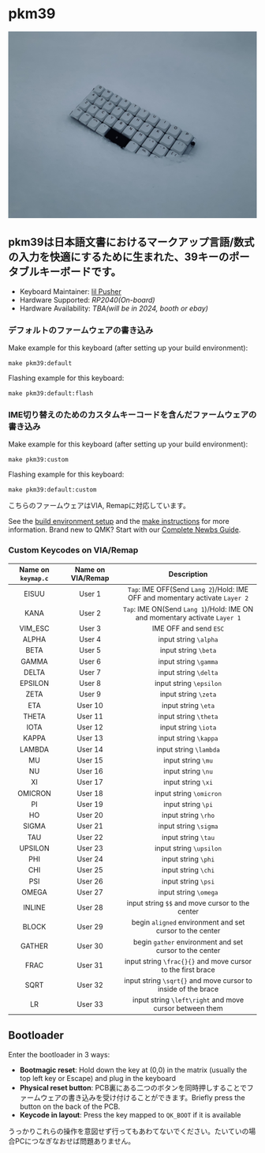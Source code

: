 # pkm39

![*Planck-like Keyboard, Minimized for Personal Knowledge Management*.](pkm39.JPEG)

## pkm39は日本語文書におけるマークアップ言語/数式の入力を快適にするために生まれた、39キーのポータブルキーボードです。

* Keyboard Maintainer: [lil Pusher](https://github.com/Sahu)
* Hardware Supported: *RP2040(On-board)*
* Hardware Availability: *TBA(will be in 2024, booth or ebay)*

### デフォルトのファームウェアの書き込み

Make example for this keyboard (after setting up your build environment):

    make pkm39:default

Flashing example for this keyboard:

    make pkm39:default:flash

### IME切り替えのためのカスタムキーコードを含んだファームウェアの書き込み

Make example for this keyboard (after setting up your build environment):

    make pkm39:custom

Flashing example for this keyboard:

    make pkm39:default:custom

こちらのファームウェアはVIA, Remapに対応しています。

See the [build environment setup](https://docs.qmk.fm/#/getting_started_build_tools) and the [make instructions](https://docs.qmk.fm/#/getting_started_make_guide) for more information. Brand new to QMK? Start with our [Complete Newbs Guide](https://docs.qmk.fm/#/newbs).

### Custom Keycodes on VIA/Remap

|Name on `keymap.c` | Name on VIA/Remap | Description |
|:-----------------:|:-----------------:|:------------:|
EISUU   | User 1 | `Tap`: IME OFF(Send `Lang 2`)/Hold:  IME OFF and momentary activate  `Layer 2`|
KANA    | User 2 | `Tap`: IME ON(Send `Lang 1`)/Hold:  IME ON and momentary activate  `Layer 1` |
VIM_ESC | User 3 | IME OFF and send `ESC`|
ALPHA   | User 4 | input string `\alpha` |
BETA    | User 5 | input string `\beta` |
GAMMA   | User 6 | input string `\gamma` |
DELTA   | User 7 | input string `\delta` |
EPSILON | User 8 | input string `\epsilon` |
ZETA    | User 9 | input string `\zeta` |
ETA     | User 10 | input string `\eta` |
THETA   | User 11 | input string `\theta` |
IOTA    | User 12 | input string `\iota` |
KAPPA   | User 13 | input string `\kappa` |
LAMBDA  | User 14 | input string `\lambda` |
MU      | User 15 | input string `\mu` |
NU      | User 16 | input string `\nu` |
XI      | User 17 | input string `\xi` |
OMICRON | User 18 | input string `\omicron` |
PI      | User 19 | input string `\pi` |
HO      | User 20 | input string `\rho` |
SIGMA   | User 21 | input string `\sigma` |
TAU     | User 22 | input string `\tau` |
UPSILON | User 23 | input string `\upsilon` |
PHI     | User 24 | input string `\phi` |
CHI     | User 25 | input string `\chi` |
PSI     | User 26 | input string `\psi` |
OMEGA   | User 27 | input string `\omega` |
INLINE   | User 28 | input string `$$` and move cursor to the center|
BLOCK   | User 29 | begin `aligned` environment and set cursor to the center |
GATHER   | User 30 | begin `gather` environment and set cursor to the center |
FRAC   | User 31 | input string `\frac{}{}` and move cursor to the first brace|
SQRT   | User 32 | input string `\sqrt{}` and move cursor to inside of the brace|
LR   | User 33 | input string `\left\right` and move cursor between them|


## Bootloader

Enter the bootloader in 3 ways:

* **Bootmagic reset**: Hold down the key at (0,0) in the matrix (usually the top left key or Escape) and plug in the keyboard
* **Physical reset button**: PCB裏にある二つのボタンを同時押しすることでファームウェアの書き込みを受け付けることができます。Briefly press the button on the back of the PCB.
* **Keycode in layout**: Press the key mapped to `QK_BOOT` if it is available

うっかりこれらの操作を意図せず行ってもあわてないでください。たいていの場合PCにつなぎなおせば問題ありません。


